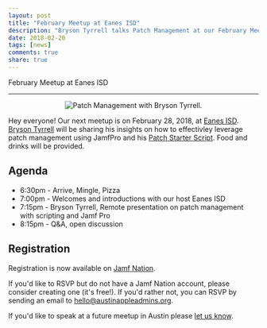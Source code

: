 ```yaml
---
layout: post
title: "February Meetup at Eanes ISD"
description: "Bryson Tyrrell talks Patch Management at our February Meetup in Eanes ISD."
date: 2018-02-20
tags: [news]
comments: true
share: true
---
```


February Meetup at Eanes ISD

---

<div align="center"><img src="https://media1.tenor.com/images/fde560261da8a964771406d0edb3ef6e/tenor.gif?itemid=8981104" alt="Patch Management with Bryson Tyrrell." /></div>

Hey everyone! Our next meetup is on February 28, 2018, at [Eanes ISD](http://www.eanesisd.net). [Bryson Tyrrell](https://twitter.com/bryson3gps) will be sharing his insights on how to effectivley leverage patch management using JamfPro and his [Patch Starter Script](https://github.com/brysontyrrell/Patch-Starter-Script). Food and drinks will be provided.

## Agenda

* 6:30pm - Arrive, Mingle, Pizza
* 7:00pm - Welcomes and introductions with our host Eanes ISD
* 7:15pm - Bryson Tyrrell, Remote presentation on patch management with scripting and Jamf Pro
* 8:15pm - Q&amp;A, open discussion

## Registration

Registration is now available on [Jamf Nation](https://www.jamf.com/jamf-nation/events/user-groups/200/austin-apple-admins-february-meetup-at-eanes-isd?view=info).

If you'd like to RSVP but do not have a Jamf Nation account, please consider creating one (it's free!). If you'd rather not, you can RSVP by sending an email to <a href="mailto:hello@austinappleadmins.org?subject=RSVP for February 28th">hello@austinappleadmins.org</a>.

If you'd like to speak at a future meetup in Austin please [let us know](https://goo.gl/forms/SlplkdmkkyKpG7982).
